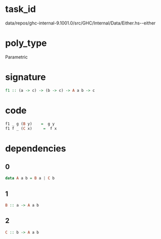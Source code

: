 
# task_id
data/repos/ghc-internal-9.1001.0/src/GHC/Internal/Data/Either.hs--either

# poly_type
Parametric

# signature
```haskell
f1 :: (a -> c) -> (b -> c) -> A a b -> c
```   

# code
```haskell
f1 _ g (B y)    =  g y
f1 f _ (C x)     =  f x
```

# dependencies

## 0
```haskell
data A a b = B a | C b
```
## 1
```haskell
B :: a -> A a b
```
## 2
```haskell
C :: b -> A a b
```